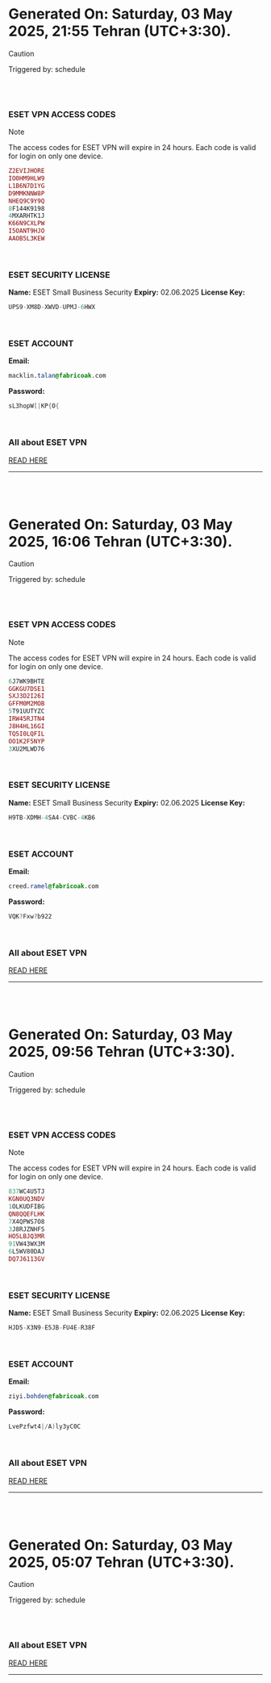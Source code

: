 # Generated On: Saturday, 03 May 2025, 21:55 Tehran (UTC+3:30).

> [!CAUTION]
> Triggered by: schedule

<br><br>

### ESET VPN ACCESS CODES

> [!NOTE]
> The access codes for ESET VPN will expire in 24 hours.
> Each code is valid for login on only one device.

```ruby
Z2EVIJHORE
IO0HM9HLW9
L1B6N7D1YG
D9MMKNNW8P
NHEQ9C9Y9Q
8F144K9198
4MXARHTK1J
K66N9CXLPW
I5OANT9HJO
AAOB5L3KEW
```

<br>

### ESET SECURITY LICENSE

**Name:** ESET Small Business Security
**Expiry:** 02.06.2025
**License Key:**

```POV-Ray SDL
UPS9-XM8D-XWVD-UPMJ-6HWX
```

<br>

### ESET ACCOUNT

**Email:**

```CSS
macklin.talan@fabricoak.com
```

**Password:**

```POV-Ray SDL
sL3hopW[|KP{O{
```

<br>

### All about ESET VPN

[READ HERE](https://t.me/F_NiREvil/2113)

---

<br><br>

# Generated On: Saturday, 03 May 2025, 16:06 Tehran (UTC+3:30).

> [!CAUTION]
> Triggered by: schedule

<br><br>

### ESET VPN ACCESS CODES

> [!NOTE]
> The access codes for ESET VPN will expire in 24 hours.
> Each code is valid for login on only one device.

```ruby
6J7WK9BHTE
GGKGU7DSE1
SXJ3D2I26I
GFFM0M2MOB
5T91UUTYZC
IRW45RJTN4
J8H4HL16GI
TQ5I0LQFIL
OO1K2F5NYP
3XU2MLWD76
```

<br>

### ESET SECURITY LICENSE

**Name:** ESET Small Business Security
**Expiry:** 02.06.2025
**License Key:**

```POV-Ray SDL
H9TB-XDMH-4SA4-CVBC-4KB6
```

<br>

### ESET ACCOUNT

**Email:**

```CSS
creed.ramel@fabricoak.com
```

**Password:**

```POV-Ray SDL
VQK?Fxw?b922
```

<br>

### All about ESET VPN

[READ HERE](https://t.me/F_NiREvil/2113)

---

<br><br>

# Generated On: Saturday, 03 May 2025, 09:56 Tehran (UTC+3:30).

> [!CAUTION]
> Triggered by: schedule

<br><br>

### ESET VPN ACCESS CODES

> [!NOTE]
> The access codes for ESET VPN will expire in 24 hours.
> Each code is valid for login on only one device.

```ruby
837WC4U5TJ
KGN0UQ3NDV
1OLKUDFIBG
QN8QQEFLHK
7X4QPWS7O8
3J8RJZNHFS
HO5LBJQ3MR
91VW43WX3M
6L5WV80DAJ
DQ7J6113GV
```

<br>

### ESET SECURITY LICENSE

**Name:** ESET Small Business Security
**Expiry:** 02.06.2025
**License Key:**

```POV-Ray SDL
HJD5-X3N9-E5JB-FU4E-R38F
```

<br>

### ESET ACCOUNT

**Email:**

```CSS
ziyi.bohden@fabricoak.com
```

**Password:**

```POV-Ray SDL
LvePzfwt4|/A)ly3yC0C
```

<br>

### All about ESET VPN

[READ HERE](https://t.me/F_NiREvil/2113)

---

<br><br>

# Generated On: Saturday, 03 May 2025, 05:07 Tehran (UTC+3:30).

> [!CAUTION]
> Triggered by: schedule

<br><br>

### All about ESET VPN

[READ HERE](https://t.me/F_NiREvil/2113)

---

<br><br>

